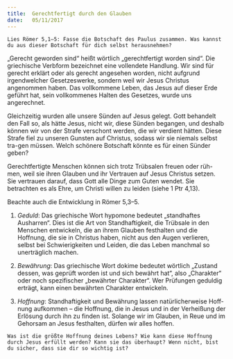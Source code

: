 ```yaml
---
title:  Gerechtfertigt durch den Glauben
date:   05/11/2017
---
```


`Lies Römer 5,1–5: Fasse die Botschaft des Paulus zusammen. Was kannst du aus dieser Botschaft für dich selbst herausnehmen?` 

„Gerecht geworden sind“ heißt wörtlich „gerechtfertigt worden sind“. Die griechische Verbform bezeichnet eine vollendete Handlung. Wir sind für gerecht erklärt oder als gerecht angesehen worden, nicht aufgrund irgendwelcher Gesetzeswerke, sondern weil wir Jesus Christus angenommen haben. Das vollkommene Leben, das Jesus auf dieser Erde geführt hat, sein vollkommenes Halten des Gesetzes, wurde uns angerechnet. 

Gleichzeitig wurden alle unsere Sünden auf Jesus gelegt. Gott behandelt den Fall so, als hätte Jesus, nicht wir, diese Sünden begangen, und deshalb können wir von der Strafe verschont werden, die wir verdient hätten. Diese Strafe fiel zu unseren Gunsten auf Christus, sodass wir sie niemals selbst tra-gen müssen. Welch schönere Botschaft könnte es für einen Sünder geben? 

Gerechtfertigte Menschen können sich trotz Trübsalen freuen oder rüh-men, weil sie ihren Glauben und ihr Vertrauen auf Jesus Christus setzen. Sie vertrauen darauf, dass Gott alle Dinge zum Guten wendet. Sie betrachten es als Ehre, um Christi willen zu leiden (siehe 1 Ptr 4,13). 

Beachte auch die Entwicklung in Römer 5,3–5. 

1. _Geduld_: Das griechische Wort hypomone bedeutet „standhaftes Ausharren“. Dies ist die Art von Standhaftigkeit, die Trübsale in den Menschen entwickeln, die an ihrem Glauben festhalten und die Hoffnung, die sie in Christus haben, nicht aus den Augen verlieren, selbst bei Schwierigkeiten und Leiden, die das Leben manchmal so unerträglich machen. 

2. _Bewährung_: Das griechische Wort dokime bedeutet wörtlich „Zustand dessen, was geprüft worden ist und sich bewährt hat“, also „Charakter“ oder noch spezifischer „bewährter Charakter“. Wer Prüfungen geduldig erträgt, kann einen bewährten Charakter entwickeln. 

3. _Hoffnung_: Standhaftigkeit und Bewährung lassen natürlicherweise Hoff-nung aufkommen – die Hoffnung, die in Jesus und in der Verheißung der Erlösung durch ihn zu finden ist. Solange wir im Glauben, in Reue und im Gehorsam an Jesus festhalten, dürfen wir alles hoffen. 

`Was ist die größte Hoffnung deines Lebens? Wie kann diese Hoffnung durch Jesus erfüllt werden? Kann sie das überhaupt? Wenn nicht, bist du sicher, dass sie dir so wichtig ist?`